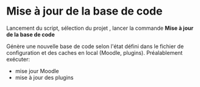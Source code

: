 # Mise à jour de la base de code 

Lancement du script, sélection du projet , lancer la commande **Mise à jour de la base de code**

Génère une nouvelle base de code selon l'état défini dans le fichier de configuration et des caches en local (Moodle, plugins).
Préalablement exécuter:
- mise jour Moodle
- mise à jour des plugins